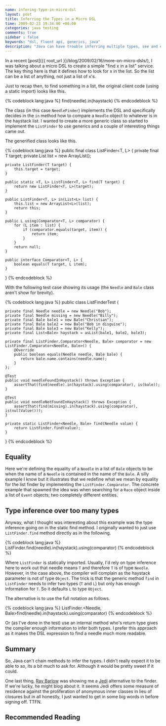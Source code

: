 ```yaml
---
name: infering-type-in-micro-dsl
layout: post
title: Inferring the Types in a Micro DSL
time: 2009-02-23 19:34:00 +00:00
categories: java testing
comments: true
sidebar : false
keywords: "dsl, fluent api, generics, java"
description: "Java can have trouble inferring multiple types, see and example and create a fluent API in Java using generics."
---
```


In a recent [post]({{ root_url }}/blog/2009/02/16/more-on-micro-dsls/), I was talking about a micro DSL to create a simple "find x in a list" service. The key thing here is that it defines how to look for x in the list. So the list can be a list of anything, not just a list of x's.
  
Just to recap then, to find something in a list, the original client code (using a static import) looks like this.

{% codeblock lang:java %}
find(needle).in(haystack)
{% endcodeblock %}


<!-- more -->
  
The class (in this case `NeedleFinder`) implements the DSL and specifically decides in the `in` method how to compare a `Needle` object to whatever is in the haystack list. I wanted to create a more generic class so started to implement the `ListFinder` to use generics and a couple of interesting things came out.

<!-- more -->
  
The generified class looks like this.

      
{% codeblock lang:java %}
public final class ListFinder<T, L> {
    private final T target;
    private List<L> list = new ArrayList<L>();

    private ListFinder(T target) {
        this.target = target;
    }

    public static <T, L> ListFinder<T, L> find(T target) {
        return new ListFinder<T, L>(target);
    }

    public ListFinder<T, L> in(List<L> list) {
        this.list = new ArrayList<L>(list);
        return this;
    }

    public L using(Comparator<T, L> comparator) {
        for (L item : list) {
            if (comparator.equals(target, item)) {
                return item;
            }
        }
        return null;
    }

    public interface Comparator<T, L> {
        boolean equals(T target, L item);
    }
}
{% endcodeblock %}


  
With the following test case showing its usage (the `Needle` and `Bale` class aren't show for brevity).

{% codeblock lang:java %}
public class ListFinderTest {

    private final Needle needle = new Needle("Bob");
    private final Needle missing = new Needle("Billy");
    private final Bale bale1 = new Bale("Christian");
    private final Bale bale2 = new Bale("Bob in disguise");
    private final Bale bale3 = new Bale("Kelly");
    private final List<Bale> haystack = asList(bale1, bale2, bale3);

    private final ListFinder.Comparator<Needle, Bale> comparator = new ListFinder.Comparator<Needle, Bale>() {
        @Override
        public boolean equals(Needle needle, Bale bale) {
           return bale.name.contains(needle.name);
        }
    };

    @Test
    public void needleFoundInHaystack() throws Exception {
        assertThat(find(needle).in(haystack).using(comparator), is(bale));
    }

    @Test
    public void needleNotFoundInHaystack() throws Exception {
        assertThat(find(missing).in(haystack).using(comparator), is(nullValue()));
    }

    private static ListFinder<Needle, Bale> find(Needle value) {
        return ListFinder.find(value);
    }
}
{% endcodeblock %}

## Equality
  
Here we're defining the equality of a `Needle` in a list of `Bale` objects to be when the name of a `Needle` is contained in the name of the `Bale`. A silly example I know but it illustrates that we redefine what we mean by equality for the list finder by implementing the `ListFinder.Comparator`. The concrete example that spawned the idea was when searching for a `Race` object inside a list of `Event` objects; two completely different entities.

## Type inference over too many types
  
Anyway, what I thought was interesting about this example was the type inference going on in the static find method. I originally wanted to just use `ListFinder.find` method directly as in the following.


{% codeblock lang:java %}
ListFinder.find(needle).in(haystack).using(comparator)
{% endcodeblock %}

    

  
Where `ListFinder` is statically imported. Usually, I'd rely on type inference here to work out that needle means `T` and therefore `T` is of type `Needle`. However, in the case above, the compiler will complain as the haystack parameter is not of type `Object`. The trick is that the generic method `find` in `ListFinder` needs to infer two types (`T` and `L`) but only has enough information for `T`. So it defaults `L` to type `Object`.

  
The alternative is to use the full notation as follows.

    
      
{% codeblock lang:java %}
ListFinder.<Needle, Bale>find(needle).in(haystack).using(comparator)
{% endcodeblock %}

  
Or (as I've done in the test) use an internal method who's return type gives the compiler enough information to infer both types. I prefer this approach as it makes the DSL expression to find a needle much more readable.


## Summary
  
So, Java can't chain methods to infer the types. I didn't really expect it to be able to so, its a bit much to ask for. Although it would be pretty sweet if it could.

  
One last thing, [Ray Barlow](http://codewax.blogspot.com/) was showing me a [Jedi](http://docs.codehaus.org/display/JEDI/Home) alternative to the finder. If we're lucky, he might blog about it. It seems Jedi offers some measure of residence against the proliferation of anonymous inner classes in lieu of closures but in all honestly, I just wanted to get in some big words in before
signing off. TTFN.

  
## Recommended Reading

<div>
    <script type="text/javascript">
    function trackOutboundLink(link, category, action) {

        try {
            _gaq.push(['_trackEvent', category , action]);
        } catch(err){}

        setTimeout(function() {
            document.location.href = link.href;
        }, 100);
    }
    </script>
</div>

<a href="http://www.amazon.co.uk/gp/product/0321712943/ref=as_li_ss_tl?ie=UTF8&camp=1634&creative=19450&creativeASIN=0321712943&linkCode=as2&tag=baddotrobot-21" onClick="trackOutboundLink(this, 'Outbound Links', 'amazon.com'); return false;">{% img right http://ecx.images-amazon.com/images/I/51FwzT0U4LL._SL160_.jpg 'Domain Specific Languages (Addison-Wesley Signature)' %}</a>

<a href="http://www.amazon.co.uk/gp/product/1935182455/ref=as_li_ss_tl?ie=UTF8&camp=1634&creative=19450&creativeASIN=1935182455&linkCode=as2&tag=baddotrobot-21" onClick="trackOutboundLink(this, 'Outbound Links', 'amazon.com'); return false;">{% img right http://ecx.images-amazon.com/images/I/51KkyQcrsVL._SL160_.jpg 'DSLs in Action' %}</a>

 * <a href="http://www.amazon.co.uk/gp/product/0321712943/ref=as_li_ss_tl?ie=UTF8&camp=1634&creative=19450&creativeASIN=0321712943&linkCode=as2&tag=baddotrobot-21" onClick="trackOutboundLink(this, 'Outbound Links', 'amazon.com'); return false;">Domain Specific Languages (Addison-Wesley Signature)</a>, Martin Fowler
 * <a href="http://www.amazon.co.uk/gp/product/1935182455/ref=as_li_ss_tl?ie=UTF8&camp=1634&creative=19450&creativeASIN=1935182455&linkCode=as2&tag=baddotrobot-21" onClick="trackOutboundLink(this, 'Outbound Links', 'amazon.com'); return false;">DSLs in Action</a>, DSLs in Action
 * <a href="http://www.amazon.co.uk/gp/product/1934356999/ref=as_li_ss_tl?ie=UTF8&camp=1634&creative=19450&creativeASIN=1934356999&linkCode=as2&tag=baddotrobot-21" onClick="trackOutboundLink(this, 'Outbound Links', 'amazon.com'); return false;">The Definitive ANTLR 4 Reference: Building Domain-Specific Languages (Pragmatic Programmers)</a>, Terence Parr



  
